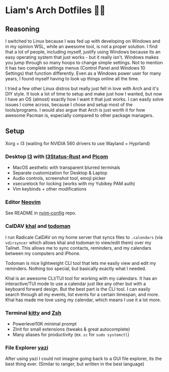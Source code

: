 # Liam's Arch Dotfiles 🏄🏽

## Reasoning

I switched to Linux because I was fed up with developing
on Windows and in my opinion WSL, while an awesome tool,
is not a proper solution.
I find that a lot of people, including myself, justify
using Windows because its an easy operating system
that just works - but it really isn't. Windows
makes you jump through so many hoops to change simple
settings. Not to mention it has two complete settings
menus (Control Panel and Windows 10 Settings) that
function differently. Even as a Windows power user
for many years, I found myself having to look up
things online all the time.


I tried a few other Linux distros but really just fell
in love with Arch and it's DIY style. It took a lot of time
to setup and make just how I wanted, but now I have
an OS (almost) exactly how I want it that just works.
I can easily solve issues I come across, because I
chose and setup most of the tools/programs.
I would also argue that Arch is just worth it for
how awesome Pacman is, especially compared to other
package managers.

## Setup

Xorg + I3
(waiting for NVIDIA 560 drivers to use Wayland + Hyprland)

### Desktop [I3](.config/i3) with [I3Status-Rust](.config/i3status-rust) and [Picom](.config/picom)

- MacOS aesthetic with transparent blurred terminals
- Separate customization for Desktop & Laptop
- Audio controls, screenshot tool, emoji picker
- xsecurelock for locking (works with my Yubikey PAM auth)
- Vim keybinds + other modifications

### Editor [Neovim](https://github.com/LiamSnow/nvim-config)

See README in [nvim-config](https://github.com/LiamSnow/nvim-config) repo.

### CalDAV [khal](.config/khal) and [todoman](.config/todoman)

I run Radicale CalDAV on my home server that syncs files to
`.calendars` (via `vdirsyncer` which allows khal and todoman
to view/edit them) over my Tailnet.
This allows me to sync contacts, reminders, and my calendars
between my computers and iPhone.

Todoman is nice lightweight CLI tool
that lets me easily view and edit my reminders. Nothing
too special, but basically exactly what I needed.

Khal is an awesome CLI/TUI tool for working with my
calendars. It has
an interactive/TUI mode to use a calendar just like
any other but with a keyboard forward design. But the
best part is the CLI tool. I can easily search through
all my events, list events for a certain timespan, and
more. Khal has made me love using my calendar, which
means I use it a lot more.

### Terminal [kitty](.config/kitty) and [Zsh](.zshrc)

- Powerlevel10K minimal prompt
- ZInit for small extensions (tweaks & great autocomplete)
- Many aliases for productivity (ex. `sc` for `sudo systemctl`)

### File Explorer [yazi](.config/yazi)

After using yazi I could not imagine
going back to a GUI file explorer, its the best thing ever.
(Similar to ranger, but written in the best language)

